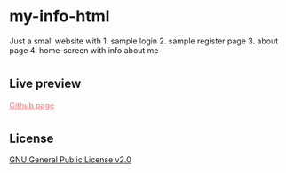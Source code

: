 # my-info-html

Just a small website with 1. sample login 2. sample register page 3. about page 4. home-screen with info about me

#

## Live preview

<a href="https://saivishnu725.github.io/my-info-html" style="color:rgb(255, 109, 109);"> Github page </a>

#

## License

[GNU General Public License v2.0](https://choosealicense.com/licenses/gpl-2.0/)
